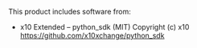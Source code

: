 This product includes software from:
- x10 Extended – python_sdk (MIT)
  Copyright (c) x10
  https://github.com/x10xchange/python_sdk
